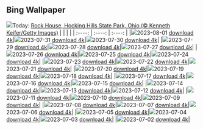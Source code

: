## Bing Wallpaper
![](./wallpaper/2023-08-01.jpg)Today: [Rock House, Hocking Hills State Park, Ohio (© Kenneth Keifer/Getty Images)](./wallpaper/2023-08-01.jpg)
|      |      |      |
| :----: | :----: | :----: |
|![](./wallpaper/2023-08-01_sm.jpg)2023-08-01 [download 4k](./wallpaper/2023-08-01.jpg)|![](./wallpaper/2023-07-31_sm.jpg)2023-07-31 [download 4k](./wallpaper/2023-07-31.jpg)|![](./wallpaper/2023-07-30_sm.jpg)2023-07-30 [download 4k](./wallpaper/2023-07-30.jpg)|
|![](./wallpaper/2023-07-29_sm.jpg)2023-07-29 [download 4k](./wallpaper/2023-07-29.jpg)|![](./wallpaper/2023-07-28_sm.jpg)2023-07-28 [download 4k](./wallpaper/2023-07-28.jpg)|![](./wallpaper/2023-07-27_sm.jpg)2023-07-27 [download 4k](./wallpaper/2023-07-27.jpg)|
|![](./wallpaper/2023-07-26_sm.jpg)2023-07-26 [download 4k](./wallpaper/2023-07-26.jpg)|![](./wallpaper/2023-07-25_sm.jpg)2023-07-25 [download 4k](./wallpaper/2023-07-25.jpg)|![](./wallpaper/2023-07-24_sm.jpg)2023-07-24 [download 4k](./wallpaper/2023-07-24.jpg)|
|![](./wallpaper/2023-07-23_sm.jpg)2023-07-23 [download 4k](./wallpaper/2023-07-23.jpg)|![](./wallpaper/2023-07-22_sm.jpg)2023-07-22 [download 4k](./wallpaper/2023-07-22.jpg)|![](./wallpaper/2023-07-21_sm.jpg)2023-07-21 [download 4k](./wallpaper/2023-07-21.jpg)|
|![](./wallpaper/2023-07-20_sm.jpg)2023-07-20 [download 4k](./wallpaper/2023-07-20.jpg)|![](./wallpaper/2023-07-19_sm.jpg)2023-07-19 [download 4k](./wallpaper/2023-07-19.jpg)|![](./wallpaper/2023-07-18_sm.jpg)2023-07-18 [download 4k](./wallpaper/2023-07-18.jpg)|
|![](./wallpaper/2023-07-17_sm.jpg)2023-07-17 [download 4k](./wallpaper/2023-07-17.jpg)|![](./wallpaper/2023-07-16_sm.jpg)2023-07-16 [download 4k](./wallpaper/2023-07-16.jpg)|![](./wallpaper/2023-07-15_sm.jpg)2023-07-15 [download 4k](./wallpaper/2023-07-15.jpg)|
|![](./wallpaper/2023-07-14_sm.jpg)2023-07-14 [download 4k](./wallpaper/2023-07-14.jpg)|![](./wallpaper/2023-07-13_sm.jpg)2023-07-13 [download 4k](./wallpaper/2023-07-13.jpg)|![](./wallpaper/2023-07-12_sm.jpg)2023-07-12 [download 4k](./wallpaper/2023-07-12.jpg)|
|![](./wallpaper/2023-07-11_sm.jpg)2023-07-11 [download 4k](./wallpaper/2023-07-11.jpg)|![](./wallpaper/2023-07-10_sm.jpg)2023-07-10 [download 4k](./wallpaper/2023-07-10.jpg)|![](./wallpaper/2023-07-09_sm.jpg)2023-07-09 [download 4k](./wallpaper/2023-07-09.jpg)|
|![](./wallpaper/2023-07-08_sm.jpg)2023-07-08 [download 4k](./wallpaper/2023-07-08.jpg)|![](./wallpaper/2023-07-07_sm.jpg)2023-07-07 [download 4k](./wallpaper/2023-07-07.jpg)|![](./wallpaper/2023-07-06_sm.jpg)2023-07-06 [download 4k](./wallpaper/2023-07-06.jpg)|
|![](./wallpaper/2023-07-05_sm.jpg)2023-07-05 [download 4k](./wallpaper/2023-07-05.jpg)|![](./wallpaper/2023-07-04_sm.jpg)2023-07-04 [download 4k](./wallpaper/2023-07-04.jpg)|![](./wallpaper/2023-07-03_sm.jpg)2023-07-03 [download 4k](./wallpaper/2023-07-03.jpg)|
|![](./wallpaper/2023-07-02_sm.jpg)2023-07-02 [download 4k](./wallpaper/2023-07-02.jpg)|